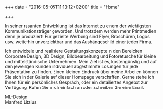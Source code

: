 +++
date = "2016-05-05T11:13:12+02:00"
title = "Home"

+++

In seiner rasanten Entwicklung ist das Internet zu einem der wichtigsten Kommunikationsträger geworden. Und trotzdem werden mehr Printmedien denn je produziert! Für gezielte Werbung sind Flyer, Broschüren, Logos usw. weiterhin unverzichtbar und das Aushängeschild einer jeden Firma.
 
Ich entwickele und realisiere Gestaltungskonzepte in den Bereichen Corporate Design, 3D Design, Bildbearbeitung und Fotoretusche für kleine und mittelständische Unternehmen. Mein Ziel ist es, kostengünstig und auf den jeweiligen Kunden individuell abgestimmte Lösungen für jede Präsentation zu finden. Einen kleinen Eindruck über meine Arbeiten können Sie sich in der Galerie auf dieser Homepage verschaffen. Gerne stehe ich Ihnen für ein persönliches Gespräch, oder ein detailiertes Angebot zur Verfügung. Rufen Sie mich einfach an oder schreiben Sie eine Email.
 
ML-Design  
Manfred Litzius